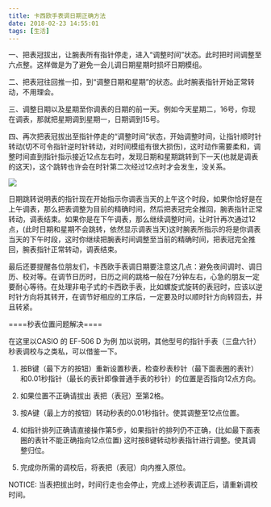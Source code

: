 ```yaml
---
title: 卡西欧手表调日期正确方法
date: 2018-02-23 14:55:01
tags: [生活]
---
```


一、把表冠拔出，让腕表所有指针停走，进入“调整时间”状态。此时把时间调整至六点整。这样做是为了避免一会儿调日期星期时损坏日期模组。   

二、把表冠往回推一扣，到“调整日期和星期”的状态。此时腕表指针开始正常转动，不用理会。

三、调整日期以及星期至你调表的日期的前一天。例如今天星期二，16号，你现在调表，那就把星期调到星期一，日期调到15号。

四、再次把表冠拔出至指针停走的“调整时间”状态，开始调整时间，让指针顺时针转动(切不可令指针逆时针转动，对时间模组有很大损伤)，这时动作需要柔和，调整时间直到指针指示接近12点左右时，发现日期和星期跳转到下一天(也就是调表的这天)，这个跳转也许会在时针第二次经过12点时才会发生，没关系。

![](https://image2.wbiao.co/upload/article/201412/16/1418709057163100042.jpg)

日期跳转说明表的指针现在开始指示你调表当天的上午这个时段，如果你恰好是在上午调表，那么把表调整为目前的精确时间，然后把表冠完全推回，腕表指针正常转动，调表结束。如果你是在下午调表，那么继续调整时间，让时针再次通过12点，(此时日期和星期不会跳转，依然显示调表当天)这时腕表所指示的将是你调表当天的下午时段，这时你继续把腕表时间调整至当前的精确时间，把表冠完全推回，腕表指针正常转动，调表结束。

最后还要提醒各位朋友们，卡西欧手表调日期要注意这几点：避免夜间调时、调日历、校对等。在调节日历时，日历之间的跳格一般在7分钟左右，心急的朋友一定要耐心等待。在处理非电子式的卡西欧手表，比如螺旋式旋转的表冠时，应该以逆时针方向将其转开，在调节好相应的工序后，一定要及时以顺时针方向转回去，并且转紧。


====秒表位置问题解决====

在这里以CASIO 的 EF-506 D 为例 加以说明，其他型号的指针手表（三盘六针）秒表调校与之类私，可以借鉴一下。

1. 按B键（最下方的按钮）重新设置秒表，检查秒表秒针（最下面表圈的表针）和0.01秒指针（最长的表针即像普通手表的秒针）的位置是否指向12点方向。

2. 如果位置不正确请拔出 表把（表冠）至第2格。

3. 按A键（最上方的按钮）转动秒表的0.01秒指针。使其调整至12点位置。

4. 如指针排列正确请直接操作第5步，如果指针的排列仍不正确，(比如最下面表圈的表针不能正确指向12点位置) 这时按B键转动秒表指针进行调整。使其调整归位。

5. 完成你所需的调校后，将表把（表冠）向内推入原位。

NOTICE: 当表把拔出时，时间行走也会停止，完成上述秒表调正后，请重新调校时间。